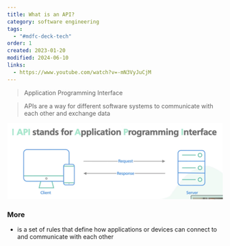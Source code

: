 ```yaml
---
title: What is an API?
category: software engineering
tags:
  - "#mdfc-deck-tech"
order: 1
created: 2023-01-20
modified: 2024-06-10
links:
  - https://www.youtube.com/watch?v=-mN3VyJuCjM
---
```


> Application Programming Interface

> APIs are a way for different software systems to communicate with each other and exchange data

![Image](./attachments/soft-eng_API.jpg)

### More

- is a set of rules that define how applications or devices can connect to and communicate with each other
